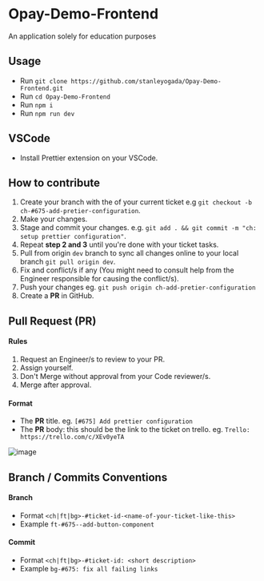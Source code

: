 # Opay-Demo-Frontend
An application solely for education purposes 

## Usage
- Run `git clone https://github.com/stanleyogada/Opay-Demo-Frontend.git`
- Run `cd Opay-Demo-Frontend`
- Run `npm i`
- Run `npm run dev`

## VSCode
- Install Prettier extension on your VSCode.

## How to contribute
1. Create your branch with the of your current ticket e.g `git checkout -b ch-#675-add-pretier-configuration`.
2. Make your changes.
3. Stage and commit your changes. e.g. `git add . && git commit -m "ch: setup prettier configuration"`.
4. Repeat **step 2 and 3** until you're done with your ticket tasks.
5. Pull from origin `dev` branch to sync all changes online to your local branch `git pull origin dev`.
6. Fix and conflict/s if any (You might need to consult help from the Engineer responsible for causing the conflict/s).
7. Push your changes eg. `git push origin ch-add-pretier-configuration`
8. Create a **PR** in GitHub.

## Pull Request (**PR**)
#### Rules
1. Request an Engineer/s to review to your PR.
2. Assign yourself.
3. Don't Merge without approval from your Code reviewer/s.
4. Merge after approval.

#### Format
- The **PR** title. eg. `[#675] Add prettier configuration`
- The **PR** body: this should be the link to the ticket on trello. eg. `Trello: https://trello.com/c/XEv0yeTA`

![image](https://user-images.githubusercontent.com/104577296/221747744-f5a893cf-ae75-4a63-ba69-9016798e47a9.png)


## Branch / Commits Conventions
#### Branch
- Format `<ch|ft|bg>-#ticket-id-<name-of-your-ticket-like-this>`
- Example `ft-#675--add-button-component`

#### Commit
- Format `<ch|ft|bg>-#ticket-id: <short description>`
- Example `bg-#675: fix all failing links`


